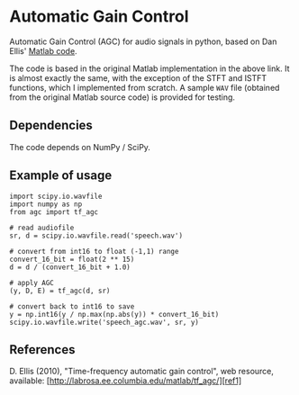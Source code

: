 Automatic Gain Control
======================

Automatic Gain Control (AGC) for audio signals in python, based on Dan Ellis' [Matlab code][ref1].

The code is based in the original Matlab implementation in the above link. It is almost exactly the same, with the exception of the STFT and ISTFT functions, which I implemented from scratch. A sample `WAV` file (obtained from the original Matlab source code) is provided for testing.

## Dependencies

The code depends on NumPy / SciPy.


## Example of usage

    import scipy.io.wavfile
    import numpy as np
    from agc import tf_agc

    # read audiofile
    sr, d = scipy.io.wavfile.read('speech.wav')

    # convert from int16 to float (-1,1) range
    convert_16_bit = float(2 ** 15)
    d = d / (convert_16_bit + 1.0)

    # apply AGC
    (y, D, E) = tf_agc(d, sr)

    # convert back to int16 to save
    y = np.int16(y / np.max(np.abs(y)) * convert_16_bit)
    scipy.io.wavfile.write('speech_agc.wav', sr, y)


## References

D. Ellis (2010), "Time-frequency automatic gain control", web resource, available: [http://labrosa.ee.columbia.edu/matlab/tf_agc/][ref1]



[ref1]: http://labrosa.ee.columbia.edu/matlab/tf_agc/